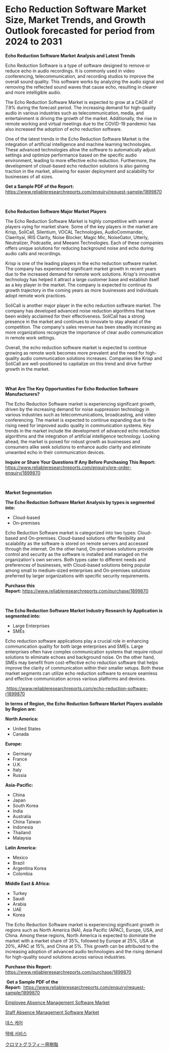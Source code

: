 <p><h1>Echo Reduction Software Market Size, Market Trends, and Growth Outlook forecasted for period from 2024 to 2031</h1></p><p><strong>Echo Reduction Software Market Analysis and Latest Trends</strong></p>
<p><p>Echo Reduction Software is a type of software designed to remove or reduce echo in audio recordings. It is commonly used in video conferencing, telecommunication, and recording studios to improve the overall sound quality. This software works by analyzing the audio signal and removing the reflected sound waves that cause echo, resulting in clearer and more intelligible audio.</p><p>The Echo Reduction Software Market is expected to grow at a CAGR of 7.9% during the forecast period. The increasing demand for high-quality audio in various industries such as telecommunication, media, and entertainment is driving the growth of the market. Additionally, the rise in remote working and virtual meetings due to the COVID-19 pandemic has also increased the adoption of echo reduction software.</p><p>One of the latest trends in the Echo Reduction Software Market is the integration of artificial intelligence and machine learning technologies. These advanced technologies allow the software to automatically adjust settings and optimize performance based on the specific audio environment, leading to more effective echo reduction. Furthermore, the development of cloud-based echo reduction solutions is also gaining traction in the market, allowing for easier deployment and scalability for businesses of all sizes.</p></p>
<p><strong>Get a Sample PDF of the Report:&nbsp;</strong> <a href="https://www.reliableresearchreports.com/enquiry/request-sample/1899870">https://www.reliableresearchreports.com/enquiry/request-sample/1899870</a></p>
<p>&nbsp;</p>
<p><strong>Echo Reduction Software Major Market Players</strong></p>
<p><p>The Echo Reduction Software Market is highly competitive with several players vying for market share. Some of the key players in the market are Krisp, SoliCall, Silentium, VOCAL Technologies, AudioCommander, Claerityai, IRIS Clarity, Noise Blocker, Magic Mic, NoiseGator, Utterly, Neutralizer, Podcastle, and Meeami Technologies. Each of these companies offers unique solutions for reducing background noise and echo during audio calls and recordings.</p><p>Krisp is one of the leading players in the echo reduction software market. The company has experienced significant market growth in recent years due to the increased demand for remote work solutions. Krisp's innovative technology has helped it attract a large customer base and establish itself as a key player in the market. The company is expected to continue its growth trajectory in the coming years as more businesses and individuals adopt remote work practices.</p><p>SoliCall is another major player in the echo reduction software market. The company has developed advanced noise reduction algorithms that have been widely acclaimed for their effectiveness. SoliCall has a strong presence in the market and continues to innovate to stay ahead of the competition. The company's sales revenue has been steadily increasing as more organizations recognize the importance of clear audio communication in remote work settings.</p><p>Overall, the echo reduction software market is expected to continue growing as remote work becomes more prevalent and the need for high-quality audio communication solutions increases. Companies like Krisp and SoliCall are well-positioned to capitalize on this trend and drive further growth in the market.</p></p>
<p>&nbsp;</p>
<p><strong>What Are The Key Opportunities For Echo Reduction Software Manufacturers?</strong></p>
<p><p>The Echo Reduction Software market is experiencing significant growth, driven by the increasing demand for noise suppression technology in various industries such as telecommunications, broadcasting, and video conferencing. The market is expected to continue expanding due to the rising need for improved audio quality in communication systems. Key trends in the market include the development of advanced echo reduction algorithms and the integration of artificial intelligence technology. Looking ahead, the market is poised for robust growth as businesses and consumers alike seek solutions to enhance audio clarity and eliminate unwanted echo in their communication devices.</p></p>
<p><strong>Inquire or Share Your Questions If Any Before Purchasing This Report:</strong> <a href="https://www.reliableresearchreports.com/enquiry/pre-order-enquiry/1899870">https://www.reliableresearchreports.com/enquiry/pre-order-enquiry/1899870</a></p>
<p>&nbsp;</p>
<p><strong>Market Segmentation</strong></p>
<p><strong>The Echo Reduction Software Market Analysis by types is segmented into:</strong></p>
<p><ul><li>Cloud-based</li><li>On-premises</li></ul></p>
<p><p>Echo Reduction Software market is categorized into two types: Cloud-based and On-premises. Cloud-based solutions offer flexibility and scalability as the software is stored on remote servers and accessed through the internet. On the other hand, On-premises solutions provide control and security as the software is installed and managed on the organization's own servers. Both types cater to different needs and preferences of businesses, with Cloud-based solutions being popular among small to medium-sized enterprises and On-premises solutions preferred by larger organizations with specific security requirements.</p></p>
<p><strong>Purchase this Report:&nbsp;</strong><a href="https://www.reliableresearchreports.com/purchase/1899870">https://www.reliableresearchreports.com/purchase/1899870</a></p>
<p>&nbsp;</p>
<p><strong>The Echo Reduction Software Market Industry Research by Application is segmented into:</strong></p>
<p><ul><li>Large Enterprises</li><li>SMEs</li></ul></p>
<p><p>Echo reduction software applications play a crucial role in enhancing communication quality for both large enterprises and SMEs. Large enterprises often have complex communication systems that require robust solutions to eliminate echoes and background noise. On the other hand, SMEs may benefit from cost-effective echo reduction software that helps improve the clarity of communication within their smaller setups. Both these market segments can utilize echo reduction software to ensure seamless and effective communication across various platforms and devices.</p></p>
<p><a href="https://www.reliableresearchreports.com/echo-reduction-software-r1899870">&nbsp;https://www.reliableresearchreports.com/echo-reduction-software-r1899870</a></p>
<p><strong>In terms of Region, the Echo Reduction Software Market Players available by Region are:</strong></p>
<p>
    <p> <strong> North America: </strong>
        <ul>
            <li>United States</li>
            <li>Canada</li>
        </ul>
        </p> 
    <p> <strong> Europe: </strong>
        <ul>
            <li>Germany</li>
            <li>France</li>
            <li>U.K.</li>
            <li>Italy</li>
            <li>Russia</li>
        </ul>
        </p> 
    <p> <strong> Asia-Pacific: </strong>
        <ul>
            <li>China</li>
            <li>Japan</li>
            <li>South Korea</li>
            <li>India</li>
            <li>Australia</li>
            <li>China Taiwan</li>
            <li>Indonesia</li>
            <li>Thailand</li>
            <li>Malaysia</li>
        </ul>
        </p> 
    <p> <strong> Latin America: </strong>
        <ul>
            <li>Mexico</li>
            <li>Brazil</li>
            <li>Argentina Korea</li>
            <li>Colombia</li>
        </ul>
        </p> 
    <p> <strong> Middle East & Africa: </strong>
        <ul>
            <li>Turkey</li>
            <li>Saudi</li>
            <li>Arabia</li>
            <li>UAE</li>
            <li>Korea</li>
        </ul>
    </p>
    </p>
<p><p>The Echo Reduction Software market is experiencing significant growth in regions such as North America (NA), Asia Pacific (APAC), Europe, USA, and China. Among these regions, North America is expected to dominate the market with a market share of 35%, followed by Europe at 25%, USA at 20%, APAC at 15%, and China at 5%. This growth can be attributed to the increasing adoption of advanced audio technologies and the rising demand for high-quality sound solutions across various industries.</p></p>
<p><strong>Purchase this Report: </strong><a href="https://www.reliableresearchreports.com/purchase/1899870">https://www.reliableresearchreports.com/purchase/1899870</a></p>
<p>&nbsp;<strong>Get a Sample PDF of the Report:&nbsp;&nbsp;</strong><a href="https://www.reliableresearchreports.com/enquiry/request-sample/1899870">https://www.reliableresearchreports.com/enquiry/request-sample/1899870</a></p>
<p><strong></strong></p>
<p><p><a href="https://github.com/kathiaseamanalvaradovlprc2h/Market-Research-Report-List-2/blob/main/employee-absence-management-software-market.md">Employee Absence Management Software Market</a></p><p><a href="https://github.com/wusalecollins540tpqoz/Market-Research-Report-List-2/blob/main/staff-absence-management-software-market.md">Staff Absence Management Software Market</a></p><p><a href="https://github.com/valroy852/Market-Research-Report-List-1/blob/main/784097959377.md">데스 케어</a></p><p><a href="https://github.com/royErdmtyan906778/Market-Research-Report-List-1/blob/main/889349759375.md">택배 서비스</a></p><p><a href="https://github.com/Fatimaklein1/Market-Research-Report-List-1/blob/main/531055015678.md">クロマトグラフィー用樹脂</a></p></p>